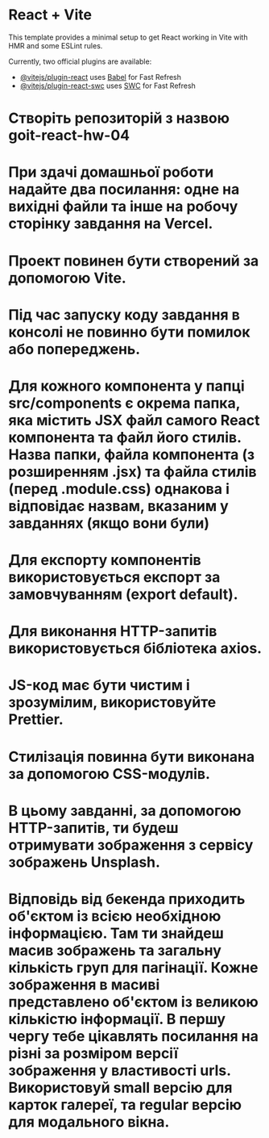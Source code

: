 # React + Vite

This template provides a minimal setup to get React working in Vite with HMR and some ESLint rules.

Currently, two official plugins are available:

- [@vitejs/plugin-react](https://github.com/vitejs/vite-plugin-react/blob/main/packages/plugin-react/README.md) uses [Babel](https://babeljs.io/) for Fast Refresh
- [@vitejs/plugin-react-swc](https://github.com/vitejs/vite-plugin-react-swc) uses [SWC](https://swc.rs/) for Fast Refresh

# Створіть репозиторій з назвою goit-react-hw-04

# При здачі домашньої роботи надайте два посилання: одне на вихідні файли та інше на робочу сторінку завдання на Vercel.

# Проект повинен бути створений за допомогою Vite.

# Під час запуску коду завдання в консолі не повинно бути помилок або попереджень.

# Для кожного компонента у папці src/components є окрема папка, яка містить JSX файл самого React компонента та файл його стилів. Назва папки, файла компонента (з розширенням .jsx) та файла стилів (перед .module.css) однакова і відповідає назвам, вказаним у завданнях (якщо вони були)

# Для експорту компонентів використовується експорт за замовчуванням (export default).

# Для виконання HTTP-запитів використовується бібліотека axios.

# JS-код має бути чистим і зрозумілим, використовуйте Prettier.

# Стилізація повинна бути виконана за допомогою CSS-модулів.

# В цьому завданні, за допомогою HTTP-запитів, ти будеш отримувати зображення з сервісу зображень Unsplash.

# Відповідь від бекенда приходить об'єктом із всією необхідною інформацією. Там ти знайдеш масив зображень та загальну кількість груп для пагінації. Кожне зображення в масиві представлено об'єктом із великою кількістю інформації. В першу чергу тебе цікавлять посилання на різні за розміром версії зображення у властивості urls. Використовуй small версію для карток галереї, та regular версію для модального вікна.
